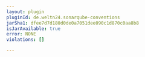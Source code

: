 ```yaml
---
layout: plugin
pluginId: de.weltn24.sonarqube-conventions
jarSha1: dfee7d7d180d0de0a7051dee090c1d870c0aa8b8
isJarAvailable: true
error: NONE
violations: []

---
```

